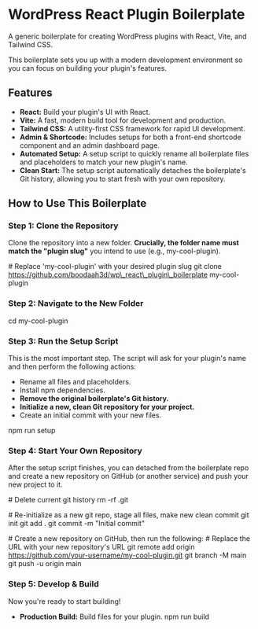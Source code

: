 # **WordPress React Plugin Boilerplate**

A generic boilerplate for creating WordPress plugins with React, Vite, and Tailwind CSS.

This boilerplate sets you up with a modern development environment so you can focus on building your plugin's features.

## **Features**

* **React:** Build your plugin's UI with React.
* **Vite:** A fast, modern build tool for development and production.
* **Tailwind CSS:** A utility-first CSS framework for rapid UI development.
* **Admin & Shortcode:** Includes setups for both a front-end shortcode component and an admin dashboard page.
* **Automated Setup:** A setup script to quickly rename all boilerplate files and placeholders to match your new plugin's name.
* **Clean Start:** The setup script automatically detaches the boilerplate's Git history, allowing you to start fresh with your own repository.

## **How to Use This Boilerplate**

### **Step 1: Clone the Repository**

Clone the repository into a new folder. **Crucially, the folder name must match the "plugin slug"** you intend to use (e.g., my-cool-plugin).

\# Replace 'my-cool-plugin' with your desired plugin slug
git clone https://github.com/boodaah3d/wp\_react\_plugin\_boilerplate my-cool-plugin

### **Step 2: Navigate to the New Folder**

cd my-cool-plugin

### **Step 3: Run the Setup Script**

This is the most important step. The script will ask for your plugin's name and then perform the following actions:

* Rename all files and placeholders.
* Install npm dependencies.
* **Remove the original boilerplate's Git history.**
* **Initialize a new, clean Git repository for your project.**
* Create an initial commit with your new files.

npm run setup

### **Step 4: Start Your Own Repository**

After the setup script finishes, you can detached from the boilerplate repo and create a new repository on GitHub (or another service) and push your new project to it.

\# Delete current git history
rm -rf .git

\# Re-initialize as a new git repo, stage all files, make new clean commit
git init
git add .
git commit \-m "Initial commit"

\# Create a new repository on GitHub, then run the following:
\# Replace the URL with your new repository's URL
git remote add origin https://github.com/your-username/my-cool-plugin.git
git branch \-M main
git push \-u origin main

### **Step 5: Develop & Build**

Now you're ready to start building\!

* **Production Build:** Build files for your plugin.
  npm run build

